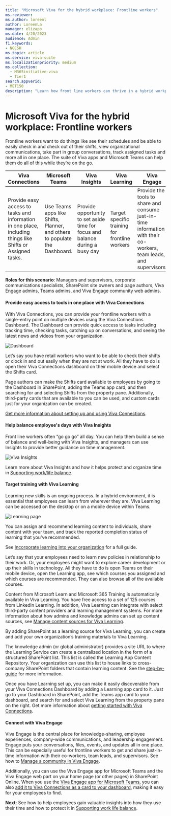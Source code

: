 ```yaml
---
title: "Microsoft Viva for the hybrid workplace: Frontline workers"
ms.reviewer: 
ms.author: loreenl
author: LoreenLa
manager: elizapo
ms.date: 4/20/2023
audience: Admin
f1.keywords:
- NOCSH
ms.topic: article
ms.service: viva-suite
ms.localizationpriority: medium
ms.collection:
  - M365initiative-viva
  - Tier1
search.appverid:
- MET150
description: "Learn how front line workers can thrive in a hybrid workplace with Microsoft Viva."
---
```


# Microsoft Viva for the hybrid workplace: Frontline workers
Frontline workers want to do things like see their schedules and be able to easily check in and check out of their shifts, view organizational communications, take part in group conversations, track assigned tasks and more all in one place. The suite of Viva apps and Microsoft Teams can help them do all of this while they’re on the go.

| Viva Connections | Microsoft Teams | Viva Insights | Viva Learning | Viva Engage |
| ---|---|---|---|---|
 | Provide easy access to tasks and information in one place, including things like Shifts or Assigned tasks. | Use Teams apps like Shifts, Planner, and others to populate the Dashboard. | Provide opportunity to set aside time for focus and balance during a busy day | Target specific training for frontline workers | Provide the tools to share and consume just-in-time information with their co-workers, team leads, and supervisors.

**Roles for this scenario**:
Managers and supervisors, corporate communications specialists, SharePoint site owners and page authors, Viva Engage admins, Teams admins, and Viva Engage community web admins.

#### Provide easy access to tools in one place with Viva Connections

With Viva Connections, you can provide your frontline workers with a single-entry point on multiple devices using the Viva Connections Dashboard. The Dashboard can provide quick access to tasks including tracking time, checking tasks, catching up on conversations, and seeing the latest news and videos from your organization.

![Dashboard](../media/connections/dashboard-frontline.png) 

Let’s say you have retail workers who want to be able to check their shifts or clock in and out easily when they are not at work. All they have to do is open their Viva Connections dashboard on their mobile device and select the Shifts card.

Page authors can make the Shifts card available to employees by going to the Dashboard in SharePoint, adding the Teams app card, and then searching for and selecting Shifts from the property pane. Additionally, third-party cards that are available to you can be used, and custom cards just for your organization can be created.

[Get more information about setting up and using Viva Connections](/Viva/connections/guide-to-setting-up-viva-connections).

#### Help balance employee's days with Viva Insights
Front line workers often “go go go” all day. You can help them build a sense of balance and well-being with Viva Insights, and managers can use Insights to provide better guidance on time management.

![Viva Insights](../media/insights.png)

Learn more about Viva Insights and how it helps protect and organize time in [Supporting work/life balance](/Viva/solutions/viva-work-life-balance).

#### Target training with Viva Learning
Learning new skills is an ongoing process. In a hybrid environment, it is essential that employees can learn from wherever they are. Viva Learning can be accessed on the desktop or on a mobile device within Teams.

![Learning page](../media/learning.png)

You can assign and recommend learning content to individuals, share content with your team, and track the reported completion status of learning that you've recommended.

See [Incorporate learning into your organization](/viva/solutions/incorporate-learning) for a full guide.

Let’s say that your employees need to learn new policies in relationship to their work. Or, your employees might want to explore career development or up their skills in technology. All they have to do is open Teams on their mobile device, open the Learning app, see which courses you assigned and which courses are recommended. They can also browse all of the available courses.

Content from Microsoft Learn and Microsoft 365 Training is automatically available in Viva Learning. You have free access to a set of 125 courses from LinkedIn Learning. In addition, Viva Learning can integrate with select third-party content providers and learning management systems. For more information about how admins and knowledge admins can set up content sources, see [Manage content sources for Viva Learning](/viva/learning/content-sources-365-admin-center).

By adding SharePoint as a learning source for Viva Learning, you can create and add your own organization’s training materials to Viva Learning.

The knowledge admin (or global administrator) provides a site URL to where the Learning Service can create a centralized location in the form of a structured SharePoint list. This list is called the Learning App Content Repository. Your organization can use this list to house links to cross-company SharePoint folders that contain learning content. See the [step-by-guide](/viva/learning/configure-sharepoint-content-source) for more information.

Once you have Learning set up, you can make it easily discoverable from your Viva Connections Dashboard by adding a Learning app card to it. Just go to your Dashboard in SharePoint, add the Teams app card to your dashboard, and search for and select Viva Learning from the property pane on the right. Get more information about [getting started with Viva Connections](/Viva/connections/guide-to-setting-up-viva-connections).

#### Connect with Viva Engage
Viva Engage is the central place for knowledge-sharing, employee experiences, company-wide communications, and leadership engagement. Engage puts your conversations, files, events, and updates all in one place. This can be especially useful for frontline workers to get and share just-in-time information with their co-workers, team leads, and supervisors. See how to [Manage a community in Viva Engage](https://support.microsoft.com/office/manage-yammer-community-members-75253554-d0f3-4148-b835-e6a9a8a0c294).

Additionally, you can use the Viva Engage app for Microsoft Teams and the Viva Engage web part on your home page (or other pages) in SharePoint Online.
When you use the [Viva Engage app for Microsoft Teams](https://support.microsoft.com/en-us/topic/getting-started-with-microsoft-viva-engage-729f9fce-3aa6-4478-888c-a1543918c284), you can also [add it to Viva Connections as a card to your dashboard](/viva/connections/create-dashboard), making it easy for your employees to find.

**Next**: See how to help employees gain valuable insights into how they use their time and how to protect it in [Supporting work life balance](/Viva/solutions/viva-work-life-balance).

